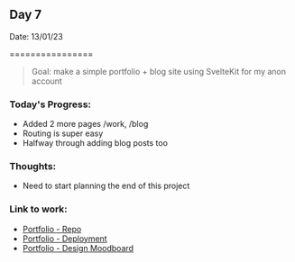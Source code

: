 ## Day 7

Date: 13/01/23

================

> Goal: make a simple portfolio + blog site using SvelteKit for my anon account

### **Today's Progress**: 

- Added 2 more pages /work, /blog
- Routing is super easy
- Halfway through adding blog posts too

### **Thoughts**: 

- Need to start planning the end of this project

### **Link to work:** 
- [Portfolio - Repo](https://github.com/activate-glacier-instinct/activate-glacier-instinct.github.io)
- [Portfolio - Deployment](https://activate-glacier-instinct.github.io/)
- [Portfolio - Design Moodboard](https://www.figma.com/file/EACX3PwCLrEc2q3oHRtxU4/Portfolio---Moodboard?node-id=0%3A1)